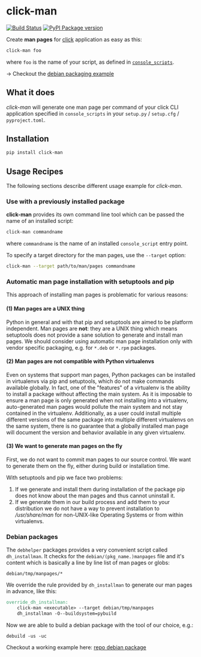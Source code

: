 # click-man

[![Build Status](https://github.com/click-contrib/click-man/actions/workflows/ci.yaml/badge.svg)](https://github.com/click-contrib/click-man/actions/workflows/ci.yaml) [![PyPI Package version](https://badge.fury.io/py/click-man.svg)](https://pypi.python.org/pypi/click-man)

Create **man pages** for [click](https://github.com/pallets/click) application as easy as this:

```bash
click-man foo
```

where `foo` is the name of your script, as defined in [`console_scripts`](https://python-packaging.readthedocs.io/en/latest/command-line-scripts.html#the-console-scripts-entry-point).

→ Checkout the [debian packaging example](#debian-packages)

## What it does

*click-man* will generate one man page per command of your click CLI application specified in `console_scripts` in your `setup.py` / `setup.cfg` / `pyproject.toml`.

## Installation

```bash
pip install click-man
```

## Usage Recipes

The following sections describe different usage example for *click-man*.

### Use with a previously installed package

**click-man** provides its own command line tool which can be passed the name of
an installed script:

```bash
click-man commandname
```

where `commandname` is the name of an installed `console_script` entry point.

To specify a target directory for the man pages, use the `--target` option:

```bash
click-man --target path/to/man/pages commandname
```

### Automatic man page installation with setuptools and pip

This approach of installing man pages is problematic for various reasons:

#### (1) Man pages are a UNIX thing

Python in general and with that pip and setuptools are aimed to be platform independent.
Man pages are **not**: they are a UNIX thing which means setuptools does not provide a sane solution to generate and install man pages.
We should consider using automatic man page installation only with vendor specific packaging, e.g. for `*.deb` or `*.rpm` packages.

#### (2) Man pages are not compatible with Python virtualenvs

Even on systems that support man pages, Python packages can be installed in
virtualenvs via pip and setuptools, which do not make commands available
globally. In fact, one of the "features" of a virtualenv is the ability to
install a package without affecting the main system. As it is imposable to
ensure a man page is only generated when not installing into a virtualenv,
auto-generated man pages would pollute the main system and not stay contained in
the virtualenv. Additionally, as a user could install multiple different
versions of the same package into multiple different virtualenvs on the same
system, there is no guarantee that a globally installed man page will document
the version and behavior available in any given virtualenv.

#### (3) We want to generate man pages on the fly

First, we do not want to commit man pages to our source control.
We want to generate them on the fly, either during build or installation time.

With setuptools and pip we face two problems:

1. If we generate and install them during installation of the package pip does not know about the man pages and thus cannot uninstall it.
2. If we generate them in our build process and add them to your distribution we do not have a way to prevent installation to */usr/share/man* for non-UNIX-like Operating Systems or from within virtualenvs.

### Debian packages

The `debhelper` packages provides a very convenient script called `dh_installman`.
It checks for the `debian/(pkg_name.)manpages` file and it's content which is basically a line by line list of man pages or globs:

```
debian/tmp/manpages/*
```

We override the rule provided by `dh_installman` to generate our man pages in advance, like this:

```Makefile
override_dh_installman:
	click-man <executable> --target debian/tmp/manpages
	dh_installman -O--buildsystem=pybuild
```

Now we are able to build a debian package with the tool of our choice, e.g.:

```debuild -us -uc```

Checkout a working example here: [repo debian package](https://github.com/click-contrib/click-man/tree/master/examples/debian_pkg)
